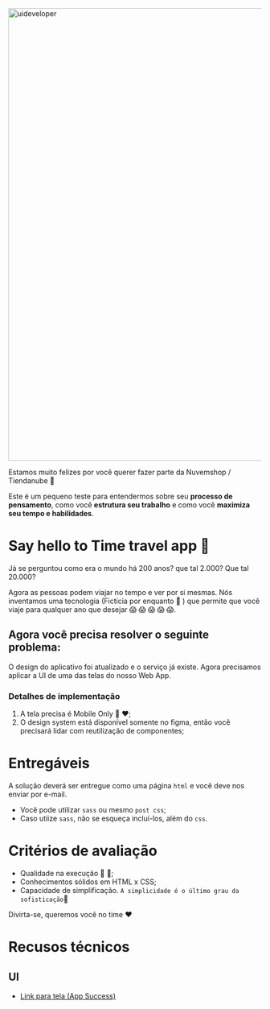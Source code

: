<img width="899" alt="uideveloper" src="https://user-images.githubusercontent.com/14277806/141531708-229f496b-e4da-463d-b0bf-335439d1c83c.png">



Estamos muito felizes por você querer fazer parte da Nuvemshop / Tiendanube 🎉

Este é um pequeno teste para entendermos sobre seu **processo de pensamento**, como você **estrutura seu trabalho** e como você **maximiza seu tempo e habilidades**. 

# Say hello to Time travel app 👋

Já se perguntou como era o mundo há 200 anos? que tal 2.000? Que tal 20.000? 

Agora as pessoas podem viajar no tempo e ver por si mesmas. Nós inventamos uma tecnologia (Fictícia por enquanto 🤷 ) que permite que você viaje para qualquer ano que desejar 😱 😱 😱 😱 😱.


## Agora você precisa resolver o seguinte problema:

O design do aplicativo foi atualizado e o serviço já existe. Agora precisamos aplicar a UI de uma das telas do nosso Web App.

### Detalhes de implementação

1. A tela precisa é Mobile Only 📱 ❤️;
2. O design system está disponível somente no figma, então você precisará lidar com reutilização de componentes;

# Entregáveis

A solução deverá ser entregue como uma página `html` e você deve nos enviar por e-mail.

- Você pode utilizar `sass` ou mesmo `post css`;
- Caso utiize `sass`, não se esqueça incluí-los, além do `css`. 


# Critérios de avaliação

- Qualidade na execução 💪 🧠;
- Conhecimentos sólidos em HTML x CSS;
- Capacidade de simplificação. `A simplicidade é o último grau da sofisticação`🙌


Divirta-se, queremos você no time ❤️ 


# Recusos técnicos

## UI
- [Link para tela (App Success)](https://www.figma.com/file/0RVWcfnRct81SW6RsPrWcC/?node-id=60%3A6449)
